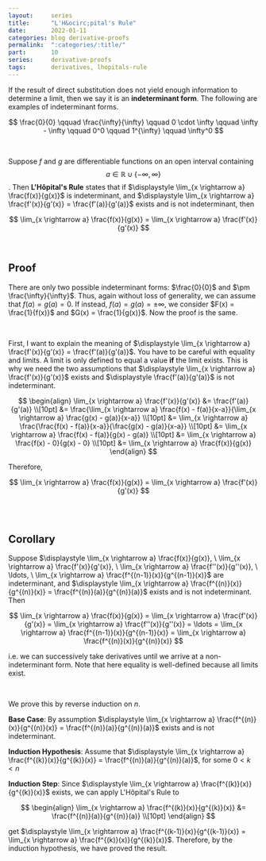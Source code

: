 ```yaml
---
layout:     series
title:      "L'H&ocirc;pital's Rule"
date:       2022-01-11
categories: blog derivative-proofs
permalink:  ":categories/:title/"
part:       10
series:     derivative-proofs
tags:       derivatives, lhopitals-rule
---
```


If the result of direct substitution does not yield enough information to determine a limit, then we say it is an **indeterminant form**. The following are examples of indeterminant forms.

$$
\frac{0}{0} \qquad \frac{\infty}{\infty} \qquad 0 \cdot \infty \qquad \infty - \infty \qquad 0^0 \qquad 1^{\infty} \qquad \infty^0
$$

<br>

Suppose $f$ and $g$ are differentiable functions on an open interval containing $$a \in \mathbb{R} \cup \{ - \infty, \infty \}$$. Then **L'H&ocirc;pital's Rule** states that if $\displaystyle \lim_{x \rightarrow a} \frac{f(x)}{g(x)}$ is indeterminant, and $\displaystyle \lim_{x \rightarrow a} \frac{f'(x)}{g'(x)} = \frac{f'(a)}{g'(a)}$ exists and is not indeterminant, then

$$
\lim_{x \rightarrow a} \frac{f(x)}{g(x)} = \lim_{x \rightarrow a} \frac{f'(x)}{g'(x)}
$$

<br>

## Proof

There are only two possible indeterminant forms: $\frac{0}{0}$ and $\pm \frac{\infty}{\infty}$. Thus, again without loss of generality, we can assume that $f(a) = g(a) = 0$. If instead, $f(a) = g(a) = \pm \infty$, we consider $F(x) = \frac{1}{f(x)}$ and $G(x) = \frac{1}{g(x)}$. Now the proof is the same.

<br>

First, I want to explain the meaning of $\displaystyle \lim_{x \rightarrow a} \frac{f'(x)}{g'(x)} = \frac{f'(a)}{g'(a)}$. You have to be careful with equality and limits. A limit is only defined to equal a value **if** the limit exists. This is why we need the two assumptions that $\displaystyle \lim_{x \rightarrow a} \frac{f'(x)}{g'(x)}$ exists and $\displaystyle \frac{f'(a)}{g'(a)}$ is not indeterminant.

$$
\begin{align}
    \lim_{x \rightarrow a} \frac{f'(x)}{g'(x)} 
    &= \frac{f'(a)}{g'(a)} \\[10pt]
    &= \frac{\lim_{x \rightarrow a} \frac{f(x) - f(a)}{x-a}}{\lim_{x \rightarrow a} \frac{g(x) - g(a)}{x-a}} \\[10pt]
    &= \lim_{x \rightarrow a} \frac{\frac{f(x) - f(a)}{x-a}}{\frac{g(x) - g(a)}{x-a}} \\[10pt]
    &= \lim_{x \rightarrow a} \frac{f(x) - f(a)}{g(x) - g(a)} \\[10pt]
    &= \lim_{x \rightarrow a} \frac{f(x) - 0}{g(x) - 0} \\[10pt]
    &= \lim_{x \rightarrow a} \frac{f(x)}{g(x)}
\end{align}
$$

Therefore,

$$
\lim_{x \rightarrow a} \frac{f(x)}{g(x)} = \lim_{x \rightarrow a} \frac{f'(x)}{g'(x)}
$$

<br>

<!-- **TODO** The above proof is messy because I need the assume the RHS is not an indeterminate form. Ideally, all I need to assume is that the limit exists.  -->

<br>

## Corollary

Suppose $\displaystyle \lim_{x \rightarrow a} \frac{f(x)}{g(x)}, \ \lim_{x \rightarrow a} \frac{f'(x)}{g'(x)}, \ \lim_{x \rightarrow a} \frac{f''(x)}{g''(x)}, \ \ldots, \ \lim_{x \rightarrow a} \frac{f^{(n-1)}(x)}{g^{(n-1)}(x)}$ are indeterminant, and $\displaystyle \lim_{x \rightarrow a} \frac{f^{(n)}(x)}{g^{(n)}(x)} = \frac{f^{(n)}(a)}{g^{(n)}(a)}$ exists and is not indeterminant. Then

$$
\lim_{x \rightarrow a} \frac{f(x)}{g(x)} = \lim_{x \rightarrow a} \frac{f'(x)}{g'(x)} = \lim_{x \rightarrow a} \frac{f''(x)}{g''(x)} = \ldots = \lim_{x \rightarrow a} \frac{f^{(n-1)}(x)}{g^{(n-1)}(x)} = \lim_{x \rightarrow a} \frac{f^{(n)}(x)}{g^{(n)}(x)}
$$

i.e. we can successively take derivatives until we arrive at a non-indeterminant form. Note that here equality is well-defined because all limits exist.

<br> 

We prove this by reverse induction on $n$.

**Base Case**:  By assumption $\displaystyle \lim_{x \rightarrow a} \frac{f^{(n)}(x)}{g^{(n)}(x)} = \frac{f^{(n)}(a)}{g^{(n)}(a)}$ exists and is not indeterminant.

**Induction Hypothesis**: Assume that $\displaystyle \lim_{x \rightarrow a} \frac{f^{(k)}(x)}{g^{(k)}(x)} = \frac{f^{(n)}(a)}{g^{(n)}(a)}$, for some $0 < k < n$

**Induction Step**: Since $\displaystyle \lim_{x \rightarrow a} \frac{f^{(k)}(x)}{g^{(k)}(x)}$ exists, we can apply L'H&ocirc;pital's Rule to 

$$
\begin{align}
    \lim_{x \rightarrow a} \frac{f^{(k)}(x)}{g^{(k)}(x)} 
    &= \frac{f^{(n)}(a)}{g^{(n)}(a)} \\[10pt]
\end{align}
$$

get $\displaystyle \lim_{x \rightarrow a} \frac{f^{(k-1)}(x)}{g^{(k-1)}(x)} = \lim_{x \rightarrow a} \frac{f^{(k)}(x)}{g^{(k)}(x)}$. Therefore, by the induction hypothesis, we have proved the result.